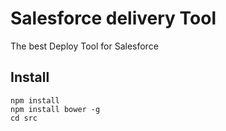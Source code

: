 # Salesforce delivery Tool
The best Deploy Tool for Salesforce

## Install
```
npm install
npm install bower -g
cd src
```
